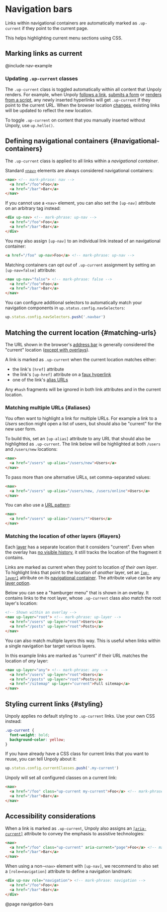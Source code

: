 Navigation bars
===============

Links within navigational containers are automatically marked as `.up-current` if they point to the current page.

This helps highlighting current menu sections using CSS.


## Marking links as current

@include nav-example

### Updating `.up-current` classes

The `.up-current` class is toggled automatically within all content that Unpoly renders.
For example, when Unpoly [follows a link](/up-follow), [submits a form](/up-submit)
or [renders from a script](/up.render), any newly inserted hyperlinks will get `.up-current`
if they point to the current URL. When the browser location [changes](/up:location:changed),
existing links will be updated to reflect the new location.

To toggle `.up-current` on content that you manually inserted without Unpoly, use `up.hello()`.



## Defining navigational containers {#navigational-containers}

The `.up-current` class is applied to all links within a *navigational container*.

Standard [`<nav>`](https://developer.mozilla.org/en-US/docs/Web/HTML/Element/nav) elements are
always considered navigational containers:

```html
<nav> <!-- mark-phrase: nav -->
  <a href="/foo">Foo</a>
  <a href="/bar">Bar</a>
</nav>
```

If you cannot use a `<nav>` element, you can also set the `[up-nav]` attribute on an arbitrary tag instead:

```html
<div up-nav> <!-- mark-phrase: up-nav -->
  <a href="/foo">Foo</a>
  <a href="/bar">Bar</a>
</div>
```

You may also assign `[up-nav]` to an individual link instead of an navigational container:

```html
<a href="/foo" up-nav>Foo</a> <!-- mark-phrase: up-nav -->
```

Matching containers can opt *out* of `.up-current` assignment by setting an `[up-nav=false]` attribute:

```html
<nav up-nav="false"> <!-- mark-phrase: false -->
  <a href="/foo">Foo</a>
  <a href="/bar">Bar</a>
</nav>
```

You can configure additional selectors to automatically match your navigation components
in `up.status.config.navSelectors`:

```js
up.status.config.navSelectors.push('.navbar')
```



## Matching the current location {#matching-urls}

The URL shown in the browser's [address bar](https://en.wikipedia.org/wiki/Address_bar) is
generally considered the "current" location ([except with overlays](#layers)).

A link is marked as `.up-current` when the current location matches either:

- the link's `[href]` attribute
- the link's `[up-href]` attribute on a [faux hyperlink](/faux-interactive-elements#acting-like-a-hyperlink)
- one of the link's [alias URLs](#aliases)

Any `#hash` fragments will be ignored in both link attributes and in the current location.


### Matching multiple URLs {#aliases}

You often want to highlight a link for multiple URLs. For example a link to a *Users* section
might open a list of users, but should also be "current" for the new user form.

To build this, set an `[up-alias]` attribute to any URL that should also be highlighted as `.up-current`.
The link below will be highlighted at both `/users` and `/users/new` locations:

```html
<nav>
  <a href="/users" up-alias="/users/new">Users</a>
</nav>
```

To pass more than one alternative URLs, set comma-separated values:

```html
<nav>
  <a href="/users" up-alias="/users/new, /users/online">Users</a>
</nav>
```

You can also use a [URL pattern](/url-patterns):

```html
<nav>
  <a href="/users" up-alias="/users/*">Users</a>
</nav>
```


### Matching the location of other layers {#layers}

Each [layer](/up.layer) has a separate location that it considers "current".
Even when the overlay has [no visible history](/history-in-overlays#configuring-visibility),
it still tracks the location of the fragment it contains. 

Links are marked as current when they point to location *of their own layer*.
To highlight links that point to the location of *another* layer, set an [`[up-layer]`](/up-nav#up-layer) attribute
on its [navigational container](#navigational-containers).
The attribute value can be any [layer option](/layer-option).

Below you can see a "hamburger menu" that is shown in an overlay. It contains links to the root layer,
whose `.up-current` class also match the root layer's location:

```html
<!-- Shown within an overlay -->
<nav up-layer="root"> <!-- mark-phrase: up-layer -->
  <a href="/users" up-layer="root">Users</a>
  <a href="/posts" up-layer="root">Posts</a>
</nav>
```

You can also match multiple layers this way. This is useful
when links within a single navigation bar target various layers.

In this example links are marked as "current" if their
URL matches the location of *any* layer:

```html
<nav up-layer="any"> <!-- mark-phrase: any -->
  <a href="/users" up-layer="root">Users</a>
  <a href="/posts" up-layer="root">Posts</a>
  <a href="/sitemap" up-layer="current">Full sitemap</a>
</nav>
```


## Styling current links {#styling}

Unpoly applies no default styling to `.up-current` links. Use your own CSS instead:

```css
.up-current {
  font-weight: bold;
  background-color: yellow;
}
```

If you have already have a CSS class for current links that you want to reuse, you can tell Unpoly about it:

```js
up.status.config.currentClasses.push('.my-current')
```

Unpoly will set all configured classes on a current link:

```html
<nav>
  <a href="/foo" class="up-current my-current">Foo</a> <!-- mark-phrase: up-current selected -->
  <a href="/bar">Bar</a>
</nav>
```


## Accessibility considerations

When a link is marked as `.up-current`, Unpoly also assigns an [`[aria-current]`](https://developer.mozilla.org/en-US/docs/Web/Accessibility/ARIA/Attributes/aria-current) attribute
to convey the emphasis to assistive technologies:

```html
<nav>
  <a href="/foo" class="up-current" aria-current="page">Foo</a> <!-- mark-phrase: aria-current -->
  <a href="/bar">Bar</a>
</nav>
```

When using a non-`<nav>` element with `[up-nav]`, we recommend to also set a `[role=navigation]` attribute
to define a navigation landmark:

```html
<div up-nav role="navigation"> <!-- mark-phrase: navigation -->
  <a href="/foo">Foo</a>
  <a href="/bar">Bar</a>
</div>
```



@page navigation-bars
